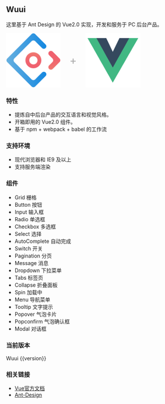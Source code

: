  <script>
   import Wuui from 'wuui'
   export default {
     data () {
       return {
         version: Wuui.version
       }
     }
   }
 </script>

 ## Wuui

 这里基于 Ant Design 的 Vue2.0 实现，开发和服务于 PC 后台产品。

 <div class="pic-plus">
   <img width="150" src="../../assets/images/ant.svg">
   <span>+</span>
   <img width="150" src="../../assets/images/vue.svg">
 </div>

<style>
.pic-plus > * {
  display: inline-block !important;
  vertical-align: middle;
}
.pic-plus span {
  font-size: 30px;
  color: #aaa;
  margin: 0 20px;
}
</style>

### 特性

- 提炼自中后台产品的交互语言和视觉风格。
- 开箱即用的 Vue2.0 组件。
- 基于 npm + webpack + babel 的工作流

### 支持环境

* 现代浏览器和 IE9 及以上
* 支持服务端渲染

### 组件

 <ul class="component-list">
   <li><router-link active-class="active" to='grid' exact> Grid 栅格 </router-link></li>
   <li><router-link active-class="active" to='button' exact> Button 按钮 </router-link></li>
   <li><router-link active-class="active" to='input' exact> Input 输入框 </router-link></li>
   <li><router-link active-class="active" to='radio' exact> Radio 单选框 </router-link></li>
   <li><router-link active-class="active" to='checkbox' exact> Checkbox 多选框 </router-link></li>
   <li><router-link active-class="active" to='select' exact> Select 选择 </router-link></li>
   <li><router-link active-class="active" to='autoComplete' exact> AutoComplete 自动完成 </router-link></li>
   <li><router-link active-class="active" to='switch' exact> Switch 开关 </router-link></li>
   <li><router-link active-class="active" to='pagination' exact> Pagination 分页 </router-link></li>
   <li><router-link active-class="active" to='message' exact> Message 消息 </router-link></li>
   <li><router-link active-class="active" to='dropdown' exact> Dropdown 下拉菜单 </router-link></li>
   <li><router-link active-class="active" to='tabs' exact> Tabs 标签页 </router-link></li>
   <li><router-link active-class="active" to='collapse' exact> Collapse 折叠面板 </router-link></li>
   <li><router-link active-class="active" to='spin' exact> Spin 加载中 </router-link></li>
   <li><router-link active-class="active" to='menu' exact> Menu 导航菜单 </router-link></li>
   <li><router-link active-class="active" to='tooltip' exact> Tooltip 文字提示 </router-link></li>
   <li><router-link active-class="active" to='popover' exact> Popover 气泡卡片 </router-link></li>
   <li><router-link active-class="active" to='popconfirm' exact> Popconfirm 气泡确认框 </router-link></li>
   <li><router-link active-class="active" to='modal' exact> Modal 对话框 </router-link></li>
 </ul>

### 当前版本

Wuui {{version}}


### 相关链接

- [Vue官方文档](https://cn.vuejs.org/)
- [Ant-Design](https://github.com/ant-design/ant-design/)
